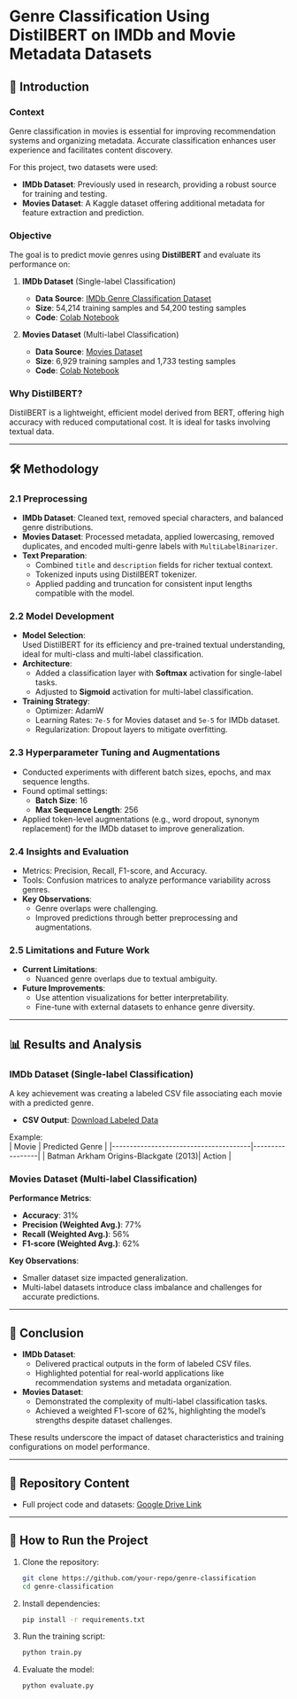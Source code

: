 # Genre Classification Using DistilBERT on IMDb and Movie Metadata Datasets

## 📖 Introduction

### Context  
Genre classification in movies is essential for improving recommendation systems and organizing metadata. Accurate classification enhances user experience and facilitates content discovery.

For this project, two datasets were used:  
- **IMDb Dataset**: Previously used in research, providing a robust source for training and testing.  
- **Movies Dataset**: A Kaggle dataset offering additional metadata for feature extraction and prediction.

### Objective  
The goal is to predict movie genres using **DistilBERT** and evaluate its performance on:  
1. **IMDb Dataset** (Single-label Classification)  
   - **Data Source**: [IMDb Genre Classification Dataset](https://www.kaggle.com/datasets/hijest/genre-classification-dataset-imdb)  
   - **Size**: 54,214 training samples and 54,200 testing samples  
   - **Code**: [Colab Notebook](https://colab.research.google.com/drive/1jTTG-PPA_0yH9znWCdHawzNwMFO3vRPU?authuser=1#scrollTo=dMBmcZUAVKDi)  

2. **Movies Dataset** (Multi-label Classification)  
   - **Data Source**: [Movies Dataset](https://www.kaggle.com/datasets/bharatnatrayn/movies-dataset-for-feature-extracion-prediction/data)  
   - **Size**: 6,929 training samples and 1,733 testing samples  
   - **Code**: [Colab Notebook](https://colab.research.google.com/drive/1t6AGE1P4gscueBbgA3tb3pr1qqhFroIX?authuser=1#scrollTo=gOdCX-io048w)  

### Why DistilBERT?  
DistilBERT is a lightweight, efficient model derived from BERT, offering high accuracy with reduced computational cost. It is ideal for tasks involving textual data.

---

## 🛠️ Methodology

### 2.1 Preprocessing  
- **IMDb Dataset**: Cleaned text, removed special characters, and balanced genre distributions.  
- **Movies Dataset**: Processed metadata, applied lowercasing, removed duplicates, and encoded multi-genre labels with `MultiLabelBinarizer`.  
- **Text Preparation**:  
  - Combined `title` and `description` fields for richer textual context.  
  - Tokenized inputs using DistilBERT tokenizer.  
  - Applied padding and truncation for consistent input lengths compatible with the model.

### 2.2 Model Development  
- **Model Selection**:  
  Used DistilBERT for its efficiency and pre-trained textual understanding, ideal for multi-class and multi-label classification.  
- **Architecture**:  
  - Added a classification layer with **Softmax** activation for single-label tasks.  
  - Adjusted to **Sigmoid** activation for multi-label classification.  
- **Training Strategy**:  
  - Optimizer: AdamW  
  - Learning Rates: `7e-5` for Movies dataset and `5e-5` for IMDb dataset.  
  - Regularization: Dropout layers to mitigate overfitting.

### 2.3 Hyperparameter Tuning and Augmentations  
- Conducted experiments with different batch sizes, epochs, and max sequence lengths.  
- Found optimal settings:  
  - **Batch Size**: 16  
  - **Max Sequence Length**: 256  
- Applied token-level augmentations (e.g., word dropout, synonym replacement) for the IMDb dataset to improve generalization.

### 2.4 Insights and Evaluation  
- Metrics: Precision, Recall, F1-score, and Accuracy.  
- Tools: Confusion matrices to analyze performance variability across genres.  
- **Key Observations**:  
  - Genre overlaps were challenging.  
  - Improved predictions through better preprocessing and augmentations.

### 2.5 Limitations and Future Work  
- **Current Limitations**:  
  - Nuanced genre overlaps due to textual ambiguity.  
- **Future Improvements**:  
  - Use attention visualizations for better interpretability.  
  - Fine-tune with external datasets to enhance genre diversity.

---

## 📊 Results and Analysis

### IMDb Dataset (Single-label Classification)  
A key achievement was creating a labeled CSV file associating each movie with a predicted genre.  
- **CSV Output**: [Download Labeled Data](https://drive.google.com/file/d/1KXnt5LE2_oRXrcEA5EyRwig10nIJNkDo/view?usp=sharing)  

Example:  
| Movie                                 | Predicted Genre |
|---------------------------------------|-----------------|
| Batman Arkham Origins-Blackgate (2013)| Action          |

### Movies Dataset (Multi-label Classification)  
**Performance Metrics**:  
- **Accuracy**: 31%  
- **Precision (Weighted Avg.)**: 77%  
- **Recall (Weighted Avg.)**: 56%  
- **F1-score (Weighted Avg.)**: 62%  

**Key Observations**:  
- Smaller dataset size impacted generalization.  
- Multi-label datasets introduce class imbalance and challenges for accurate predictions.  

---

## 📌 Conclusion

- **IMDb Dataset**:  
  - Delivered practical outputs in the form of labeled CSV files.  
  - Highlighted potential for real-world applications like recommendation systems and metadata organization.  
- **Movies Dataset**:  
  - Demonstrated the complexity of multi-label classification tasks.  
  - Achieved a weighted F1-score of 62%, highlighting the model’s strengths despite dataset challenges.  

These results underscore the impact of dataset characteristics and training configurations on model performance.

---

## 📂 Repository Content

- Full project code and datasets: [Google Drive Link](https://drive.google.com/drive/u/1/folders/1e-KouzMGkLxsjX0OmRwQgCilgcroNl08)

---

## 🚀 How to Run the Project

1. Clone the repository:
   ```bash
   git clone https://github.com/your-repo/genre-classification
   cd genre-classification

2. Install dependencies:
   ```bash
   pip install -r requirements.txt

3. Run the training script:
   ```bash
   python train.py
   
4. Evaluate the model:
      ```bash
      python evaluate.py
